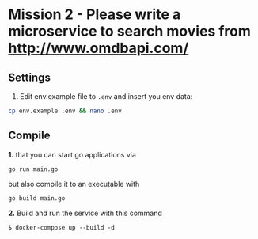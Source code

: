# Mission 2 - Please write a microservice to search movies from http://www.omdbapi.com/

## Settings
1. Edit env.example file to `.env` and insert you env data: 

```bash
cp env.example .env && nano .env
```

## Compile
**1.** that you can start go applications via 
```Shell
go run main.go
```
but also compile it to an executable with 
```Shell
go build main.go
```

**2.** Build and run the service with this command
```shell
$ docker-compose up --build -d
```
